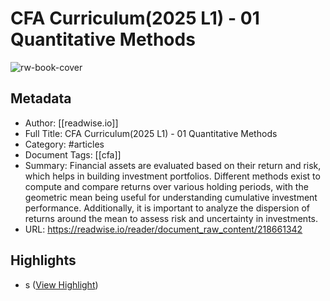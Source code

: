 # CFA Curriculum(2025 L1) - 01 Quantitative Methods

![rw-book-cover](https://readwise-assets.s3.amazonaws.com/media/reader/parsed_document_assets/218661342/5Eo27W6RqHlR8cIWVkt-Lnne2dYXsCxXEk99PYZjaFA-cove_bT2SkoD.png)

## Metadata
- Author: [[readwise.io]]
- Full Title: CFA Curriculum(2025 L1) - 01 Quantitative Methods
- Category: #articles
- Document Tags: [[cfa]] 
- Summary: Financial assets are evaluated based on their return and risk, which helps in building investment portfolios. Different methods exist to compute and compare returns over various holding periods, with the geometric mean being useful for understanding cumulative investment performance. Additionally, it is important to analyze the dispersion of returns around the mean to assess risk and uncertainty in investments.
- URL: https://readwise.io/reader/document_raw_content/218661342

## Highlights
- s ([View Highlight](https://read.readwise.io/read/01jgsp07zy2x836nc5dwkfsecn))



